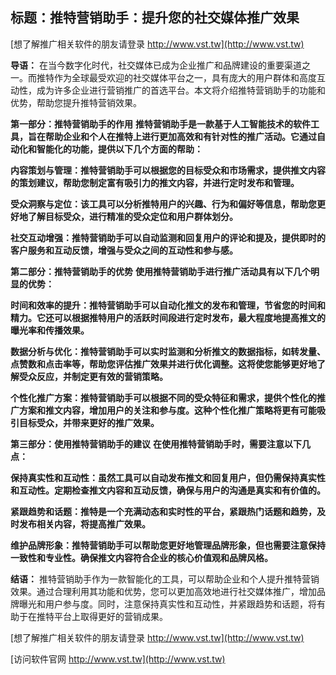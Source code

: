 ## **标题：推特营销助手：提升您的社交媒体推广效果**

[想了解推广相关软件的朋友请登录 http://www.vst.tw](http://www.vst.tw)

**导语：**
在当今数字化时代，社交媒体已成为企业推广和品牌建设的重要渠道之一。而推特作为全球最受欢迎的社交媒体平台之一，具有庞大的用户群体和高度互动性，成为许多企业进行营销推广的首选平台。本文将介绍推特营销助手的功能和优势，帮助您提升推特营销效果。

**第一部分：推特营销助手的作用**
**推特营销助手是一款基于人工智能技术的软件工具，旨在帮助企业和个人在推特上进行更加高效和有针对性的推广活动。它通过自动化和智能化的功能，提供以下几个方面的帮助：**

**内容策划与管理：推特营销助手可以根据您的目标受众和市场需求，提供推文内容的策划建议，帮助您制定富有吸引力的推文内容，并进行定时发布和管理。**

**受众洞察与定位：该工具可以分析推特用户的兴趣、行为和偏好等信息，帮助您更好地了解目标受众，进行精准的受众定位和用户群体划分。**

**社交互动增强：推特营销助手可以自动监测和回复用户的评论和提及，提供即时的客户服务和互动反馈，增强与受众之间的互动性和参与感。**

**第二部分：推特营销助手的优势**
**使用推特营销助手进行推广活动具有以下几个明显的优势：**

**时间和效率的提升：推特营销助手可以自动化推文的发布和管理，节省您的时间和精力。它还可以根据推特用户的活跃时间段进行定时发布，最大程度地提高推文的曝光率和传播效果。**

**数据分析与优化：推特营销助手可以实时监测和分析推文的数据指标，如转发量、点赞数和点击率等，帮助您评估推广效果并进行优化调整。这将使您能够更好地了解受众反应，并制定更有效的营销策略。**

**个性化推广方案：推特营销助手可以根据不同的受众特征和需求，提供个性化的推广方案和推文内容，增加用户的关注和参与度。这种个性化推广策略将更有可能吸引目标受众，并带来更好的推广效果。**

**第三部分：使用推特营销助手的建议**
**在使用推特营销助手时，需要注意以下几点：**

**保持真实性和互动性：虽然工具可以自动发布推文和回复用户，但仍需保持真实性和互动性。定期检查推文内容和互动反馈，确保与用户的沟通是真实和有价值的。**

**紧跟趋势和话题：推特是一个充满动态和实时性的平台，紧跟热门话题和趋势，及时发布相关内容，将提高推广效果。**

**维护品牌形象：推特营销助手可以帮助您更好地管理品牌形象，但也需要注意保持一致性和专业性。确保推文内容符合企业的核心价值观和品牌风格。**

**结语：**
推特营销助手作为一款智能化的工具，可以帮助企业和个人提升推特营销效果。通过合理利用其功能和优势，您可以更加高效地进行社交媒体推广，增加品牌曝光和用户参与度。同时，注意保持真实性和互动性，并紧跟趋势和话题，将有助于在推特平台上取得更好的营销成果。

[想了解推广相关软件的朋友请登录 http://www.vst.tw](http://www.vst.tw)


[访问软件官网 http://www.vst.tw](http://www.vst.tw)
